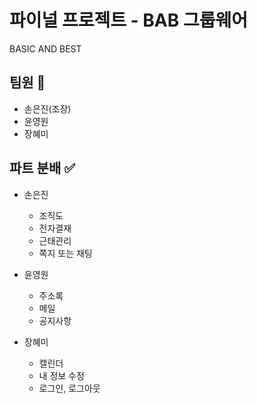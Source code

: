 # 파이널 프로젝트 - BAB 그룹웨어
BASIC AND BEST

## 팀원 👥
- 손은진(조장)
- 윤영원
- 장혜미



## 파트 분배 ✅
- 손은진
  - 조직도
  - 전자결재
  - 근태관리
  - 쪽지 또는 채팅


- 윤영원
  - 주소록
  - 메일
  - 공지사항


- 장혜미
  - 캘린더
  - 내 정보 수정
  - 로그인, 로그아웃
